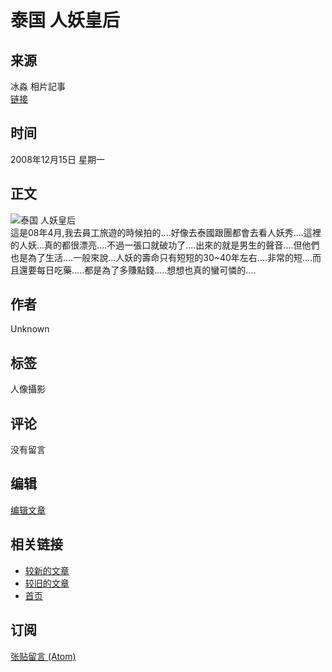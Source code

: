 # 泰国 人妖皇后

## 来源
冰淼 相片記事  
[链接](https://fox-kninghts.blogspot.com/2008/12/blog-post_6067.html)

## 时间
2008年12月15日 星期一

## 正文
![泰国 人妖皇后](https://blogger.googleusercontent.com/img/b/R29vZ2xl/AVvXsEjIOaPAoBAcBiUefUqElJ0zyi6mChqhk50stNx-ZhtRQvx5TzkT08l6KUyWTR8xM0vE6YiaphCItzBLnMnBqH2veQ3Y9gGcsSFktEs7swAJJJXEUPrtaDDX-3gN1cmz3pMMO8gYZMXuvFI/s400/DSC_4771.jpg)  
這是08年4月,我去員工旅遊的時候拍的....好像去泰國跟團都會去看人妖秀....這裡的人妖...真的都很漂亮....不過一張口就破功了....出來的就是男生的聲音....但他們也是為了生活....一般來說...人妖的壽命只有短短的30~40年左右....非常的短....而且還要每日吃藥.....都是為了多賺點錢.....想想也真的蠻可憐的....

## 作者
Unknown

## 标签
人像攝影

## 评论
没有留言

## 编辑
[编辑文章](https://www.blogger.com/post-edit.g?blogID=5889933375498419496&postID=4143932951384552052&from=pencil "編輯文章") 

## 相关链接
- [较新的文章](https://fox-kninghts.blogspot.com/2008/12/blog-post_16.html "较新的文章")
- [较旧的文章](https://fox-kninghts.blogspot.com/2008/12/blog-post_15.html "较舊的文章")
- [首页](https://fox-kninghts.blogspot.com/)

## 订阅
[张贴留言 (Atom)](https://fox-kninghts.blogspot.com/feeds/4143932951384552052/comments/default)